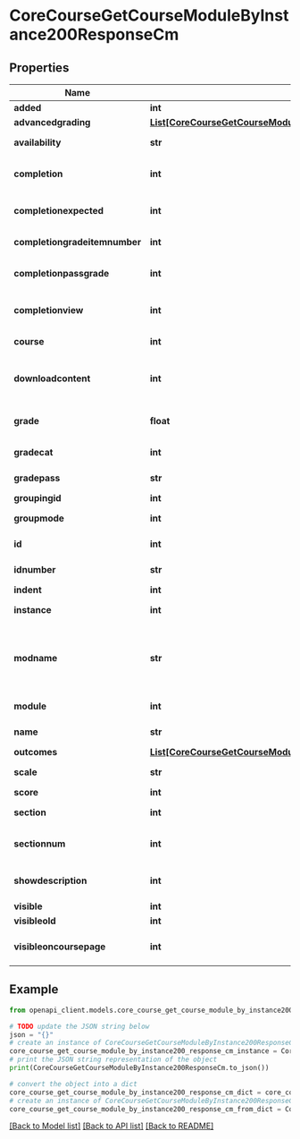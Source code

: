 # CoreCourseGetCourseModuleByInstance200ResponseCm


## Properties

Name | Type | Description | Notes
------------ | ------------- | ------------- | -------------
**added** | **int** | Time added | [optional] 
**advancedgrading** | [**List[CoreCourseGetCourseModuleByInstance200ResponseCmAdvancedgradingInner]**](CoreCourseGetCourseModuleByInstance200ResponseCmAdvancedgradingInner.md) |  | [optional] 
**availability** | **str** | Availability settings | [optional] 
**completion** | **int** | If completion is enabled | 
**completionexpected** | **int** | Completion time expected | [optional] 
**completiongradeitemnumber** | **int** | Completion grade item | [optional] 
**completionpassgrade** | **int** | Completion pass grade setting | [optional] 
**completionview** | **int** | Completion view setting | [optional] 
**course** | **int** | The course id | 
**downloadcontent** | **int** | The download content value | [optional] 
**grade** | **float** | Grade (max value or scale id) | [optional] 
**gradecat** | **int** | Grade category | [optional] 
**gradepass** | **str** | Grade to pass (float) | [optional] 
**groupingid** | **int** | Grouping id | 
**groupmode** | **int** | Group mode | 
**id** | **int** | The course module id | 
**idnumber** | **str** | Module id number | [optional] 
**indent** | **int** | Indentation | [optional] 
**instance** | **int** | The activity instance id | 
**modname** | **str** | The module component name (forum, assign, etc..) | 
**module** | **int** | The module type id | 
**name** | **str** | The activity name | 
**outcomes** | [**List[CoreCourseGetCourseModuleByInstance200ResponseCmOutcomesInner]**](CoreCourseGetCourseModuleByInstance200ResponseCmOutcomesInner.md) |  | [optional] 
**scale** | **str** | Scale items (if used) | [optional] 
**score** | **int** | Score | [optional] 
**section** | **int** | The module section id | 
**sectionnum** | **int** | The module section number | 
**showdescription** | **int** | If the description is showed | [optional] 
**visible** | **int** | If visible | [optional] 
**visibleold** | **int** | Visible old | [optional] 
**visibleoncoursepage** | **int** | If visible on course page | [optional] 

## Example

```python
from openapi_client.models.core_course_get_course_module_by_instance200_response_cm import CoreCourseGetCourseModuleByInstance200ResponseCm

# TODO update the JSON string below
json = "{}"
# create an instance of CoreCourseGetCourseModuleByInstance200ResponseCm from a JSON string
core_course_get_course_module_by_instance200_response_cm_instance = CoreCourseGetCourseModuleByInstance200ResponseCm.from_json(json)
# print the JSON string representation of the object
print(CoreCourseGetCourseModuleByInstance200ResponseCm.to_json())

# convert the object into a dict
core_course_get_course_module_by_instance200_response_cm_dict = core_course_get_course_module_by_instance200_response_cm_instance.to_dict()
# create an instance of CoreCourseGetCourseModuleByInstance200ResponseCm from a dict
core_course_get_course_module_by_instance200_response_cm_from_dict = CoreCourseGetCourseModuleByInstance200ResponseCm.from_dict(core_course_get_course_module_by_instance200_response_cm_dict)
```
[[Back to Model list]](../README.md#documentation-for-models) [[Back to API list]](../README.md#documentation-for-api-endpoints) [[Back to README]](../README.md)


